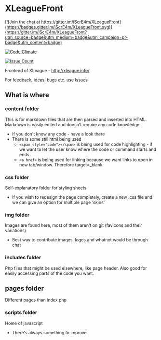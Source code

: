 # XLeagueFront

[![Join the chat at https://gitter.im/iScrE4m/XLeagueFront](https://badges.gitter.im/iScrE4m/XLeagueFront.svg)](https://gitter.im/iScrE4m/XLeagueFront?utm_source=badge&utm_medium=badge&utm_campaign=pr-badge&utm_content=badge) 

[![Code Climate](https://codeclimate.com/repos/5692b38e16f3f16d94004018/badges/c740e4f84898835e4b1f/gpa.svg)](https://codeclimate.com/repos/5692b38e16f3f16d94004018/feed)

[![Issue Count](https://codeclimate.com/repos/5692b38e16f3f16d94004018/badges/c740e4f84898835e4b1f/issue_count.svg)](https://codeclimate.com/repos/5692b38e16f3f16d94004018/feed)

Frontend of XLeague - http://xleague.info/

For feedback, ideas, bugs etc. use Issues

## What is where

### content folder

This is for markdown files that are then parsed and inserted into HTML. Markdown is easily edited and doesn't require any code knowledge

* If you don't know any code - have a look there
* There is some still html being used
    * `<span style="code"></span>` is being used for code highlighting - if we want to let the user know where the code or command starts and ends
    * `<a href>` is being used for linking because we want links to open in new tab/window. Therefore target=_blank
    
### css folder 

Self-explanatory folder for styling sheets

* If you wish to redesign the page completely, create a new .css file and we can give an option for multiple page 'skins'

### img folder

Images are found here, most of them aren't on git (favicons and their variations)

* Best way to contribute images, logos and whatnot would be through chat

### includes folder

Php files that might be used elsewhere, like page header. Also good for easily accessing parts of the code you want.

## pages folder

Different pages than index.php

### scripts folder

Home of javascript

* There's always something to improve